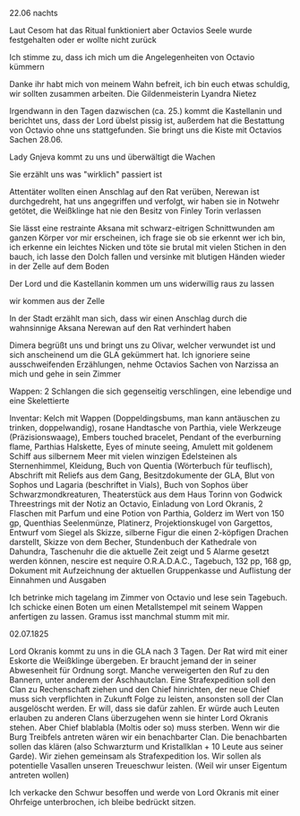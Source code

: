 22.06 nachts

Laut Cesom hat das Ritual funktioniert aber Octavios Seele wurde festgehalten oder er wollte nicht zurück

Ich stimme zu, dass ich mich um die Angelegenheiten von Octavio kümmern

Danke ihr habt mich von meinem Wahn befreit, ich bin euch etwas schuldig, wir sollten zusammen arbeiten. Die Gildenmeisterin Lyandra Nietez 


Irgendwann in den Tagen dazwischen (ca. 25.) kommt die Kastellanin und berichtet uns, dass der Lord übelst pissig ist, außerdem hat die Bestattung von Octavio ohne uns stattgefunden. Sie bringt uns die Kiste mit Octavios Sachen
28.06.

Lady Gnjeva kommt zu uns und überwältigt die Wachen

Sie erzählt uns was "wirklich" passiert ist

Attentäter wollten einen Anschlag auf den Rat verüben, Nerewan ist durchgedreht, hat uns angegriffen und verfolgt, wir haben sie in Notwehr getötet, die Weißklinge hat nie den Besitz von Finley Torin verlassen

Sie lässt eine restrainte Aksana mit schwarz-eitrigen Schnittwunden am ganzen Körper vor mir erscheinen, ich frage sie ob sie erkennt wer ich bin, ich erkenne ein leichtes Nicken und töte sie brutal mit vielen Stichen in den bauch, ich lasse den Dolch fallen und versinke mit blutigen Händen wieder in der Zelle auf dem Boden

Der Lord und die Kastellanin kommen um uns widerwillig raus zu lassen

wir kommen aus der Zelle

In der Stadt erzählt man sich, dass wir einen Anschlag durch die wahnsinnige Aksana Nerewan auf den Rat verhindert haben

Dimera begrüßt uns und bringt uns zu Olivar, welcher verwundet ist und sich anscheinend um die GLA gekümmert hat. Ich ignoriere seine ausschweifenden Erzählungen, nehme Octavios Sachen von Narzissa an mich und gehe in sein Zimmer

Wappen: 2 Schlangen die sich gegenseitig verschlingen, eine lebendige und eine Skelettierte

Inventar: Kelch mit Wappen (Doppeldingsbums, man kann antäuschen zu trinken, doppelwandig), rosane Handtasche von Parthia, viele Werkzeuge (Präzisionswaage), Embers touched bracelet, Pendant of the everburning flame, Parthias Halskette, Eyes of minute seeing, Amulett mit goldenem Schiff aus silbernem Meer mit vielen winzigen Edelsteinen als Sternenhimmel, Kleidung, Buch von Quentia (Wörterbuch für teuflisch), Abschrift mit Reliefs aus dem Gang, Besitzdokumente der GLA, Blut von Sophos und Lagaria (beschriftet in Vials), Buch von Sophos über Schwarzmondkreaturen, Theaterstück aus dem Haus Torinn von Godwick Threestrings mit der Notiz an Octavio, Einladung von Lord Okranis, 2 Flaschen mit Parfum und eine Potion von Parthia, Golderz im Wert von 150 gp, Quenthias Seelenmünze, Platinerz, Projektionskugel von Gargettos, Entwurf vom Siegel als Skizze, silberne Figur die einen 2-köpfigen Drachen darstellt, Skizze von dem Becher, Stundenbuch der Kathedrale von Dahundra, Taschenuhr die die aktuelle Zeit zeigt und 5 Alarme gesetzt werden können, nescire est nequire O.R.A.D.A.C., Tagebuch, 132 pp, 168 gp, Dokument mit Aufzeichnung der aktuellen Gruppenkasse und Auflistung der Einnahmen und Ausgaben

Ich betrinke mich tagelang im Zimmer von Octavio und lese sein Tagebuch. Ich schicke einen Boten um einen Metallstempel mit seinem Wappen anfertigen zu lassen. Gramus isst manchmal stumm mit mir.

02.07.1825

Lord Okranis kommt zu uns in die GLA nach 3 Tagen. Der Rat wird mit einer Eskorte die Weißklinge übergeben. Er braucht jemand der in seiner Abwesenheit für Ordnung sorgt. Manche verweigerten den Ruf zu den Bannern, unter anderem der Aschhautclan. Eine Strafexpedition soll den Clan zu Rechenschaft ziehen und den Chief hinrichten, der neue Chief muss sich verpflichten in Zukunft Folge zu leisten, ansonsten soll der Clan ausgelöscht werden. Er will, dass sie dafür zahlen. Er würde auch Leuten erlauben zu anderen Clans überzugehen wenn sie hinter Lord Okranis stehen. Aber Chief blablabla (Moltis oder so) muss sterben. Wenn wir die Burg Treibfels antreten wären wir ein benachbarter Clan. Die benachbarten sollen das klären (also Schwarzturm und Kristallklan + 10 Leute aus seiner Garde). Wir ziehen gemeinsam als Strafexpedition los. Wir sollen als potentielle Vasallen unseren Treueschwur leisten. (Weil wir unser Eigentum antreten wollen) 

Ich verkacke den Schwur besoffen und werde von Lord Okranis mit einer Ohrfeige unterbrochen, ich bleibe bedrückt sitzen.